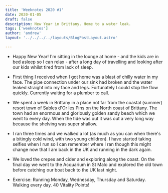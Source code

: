 ```yaml
---
title: 'Weeknotes 2020 #1'
date: 2020-01-05
draft: false
description: New Year in Brittany. Home to a water leak.
tags: ['weeknotes']
author: 'andrew'
layout: '../../../../layouts/BlogPostLayout.astro'

---
```

- Happy New Year! I'm sitting in the lounge at home - and the kids are in bed asleep so I can relax - after a long day of travelling and looking after our kids whilst tired from lack of sleep.

- First thing I received when I got home was a blast of chilly water in my face. The pipe connection under our sink had broken and the water leaked straight into my face and legs. Fortunately I could stop the flow quickly. Currently waiting for a plumber to call.

- We spent a week in Brittany in a place not far from the coastal (summer) resort town of Sables d'Or les Pins on the North coast of Brittany. The town had an enormous and gloriously golden sandy beach which we went to every day. When the tide was out it was out a very long way because the shelving was super shallow.

- I ran three times and we walked a lot (as much as you can when there's a bitingly cold wind, with two young children). I have started taking selfies when I run so I can remember where I ran though this might change now that I am back in the UK and running in the dark again.

- We loved the crepes and cider and exploring along the coast. On the final day we went to the Acquarium in St Malo and explored the old town before catching our boat back to the UK last night.

- Exercise: Running Monday, Wednesday, Thursday and Saturday. Walking every day. 40 Vitality Points!

